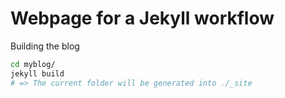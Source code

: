 # Webpage for a Jekyll workflow

Building the blog

```bash
cd myblog/
jekyll build
# => The current folder will be generated into ./_site
```
